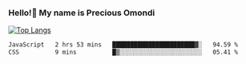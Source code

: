 ### Hello!👋 My name is Precious Omondi 

[![Top Langs](https://github-readme-stats.vercel.app/api/top-langs/?username=Presho99&langs_count=8&theme=dark)](https://github.com/Presho99/github-readme-stats)



<!--START_SECTION:waka-->

```txt
JavaScript   2 hrs 53 mins   ███████████████████████▓░   94.59 %
CSS          9 mins          █▒░░░░░░░░░░░░░░░░░░░░░░░   05.41 %
```

<!--END_SECTION:waka-->

